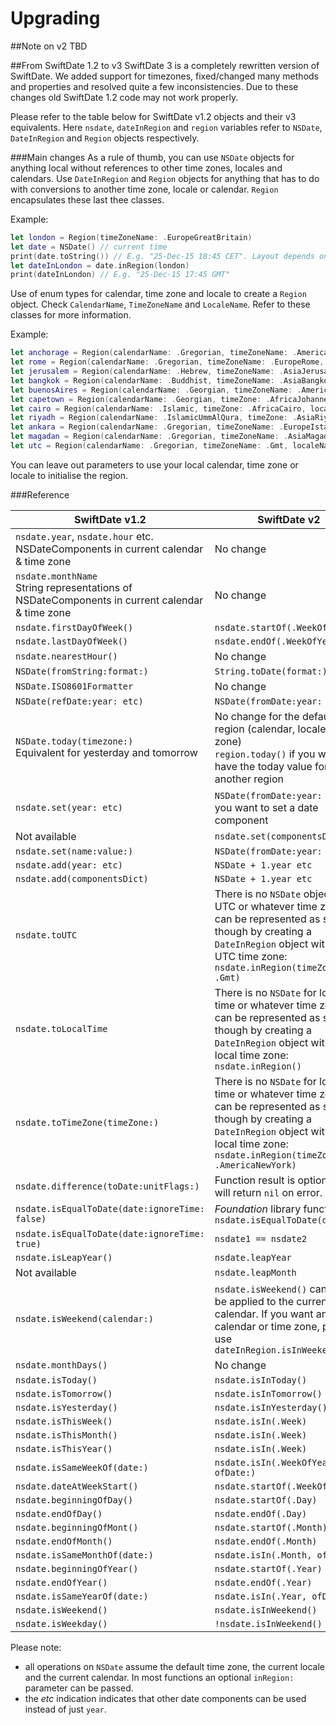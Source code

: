 # Upgrading 
##Note on v2
TBD

##From SwiftDate 1.2 to v3
SwiftDate 3 is a completely rewritten version of SwiftDate. We added support for timezones, fixed/changed many methods and properties and resolved quite a few inconsistencies. Due to these changes old SwiftDate 1.2 code may not work properly.

Please refer to the table below for SwiftDate v1.2 objects and their v3 equivalents. Here `nsdate`, `dateInRegion` and `region` variables refer to `NSDate`, `DateInRegion` and `Region` objects respectively.

###Main changes
As a rule of thumb, you can use `NSDate` objects for anything local without references to other time zones, locales and calendars. Use `DateInRegion` and `Region` objects for anything that has to do with conversions to another time zone, locale or calendar. `Region` encapsulates these last thee classes.

Example:

```swift
let london = Region(timeZoneName: .EuropeGreatBritain)
let date = NSDate() // current time
print(date.toString()) // E.g. "25-Dec-15 18:45 CET". Layout depends on the printing format.
let dateInLondon = date.inRegion(london)
print(dateInLondon) // E.g. "25-Dec-15 17:45 GMT"
```

Use of enum types for calendar, time zone and locale to create a `Region` object. Check `CalendarName`, `TimeZoneName` and `LocaleName`. Refer to these classes for more information. 

Example:

```swift
let anchorage = Region(calendarName: .Gregorian, timeZoneName: .AmericaAnchorage, localeName: .EnglishUnitedStates)
let rome = Region(calendarName: .Gregorian, timeZoneName: .EuropeRome, localeName: .ItalianItaly)
let jerusalem = Region(calendarName: .Hebrew, timeZoneName: .AsiaJerusalem, localeName: .EnglishIsrael)
let bangkok = Region(calendarName: .Buddhist, timeZoneName: .AsiaBangkok, localeName: .ThaiThailand)
let buenosAires = Region(calendarName: .Georgian, timeZoneName: .AmericaArgentinaBuenosAires, localeName: .SpanishArgentina)
let capetown = Region(calendarName: .Georgian, timeZone: .AfricaJohannesburg, locale: AfrikaansSouthAfrica)
let cairo = Region(calendarName: .Islamic, timeZone: .AfricaCairo, locale: ArabicEgypt)
let riyadh = Region(calendarName: .IslamicUmmAlQura, timeZone: .AsiaRiyadh, locale: ArabicSaudiArabia)
let ankara = Region(calendarName: .Gregorian, timeZoneName: .EuropeIstanbul, localeName: .TurkishTurkey)
let magadan = Region(calendarName: .Gregorian, timeZoneName: .AsiaMagadan, localeName: .RussianRussia)
let utc = Region(calendarName: .Gregorian, timeZoneName: .Gmt, localeName: .English)
```

You can leave out parameters to use your local calendar, time zone or locale to initialise the region. 


###Reference

SwiftDate v1.2 | SwiftDate v2
-------------- | --------------
`nsdate.year`, `nsdate.hour` etc.  <br>NSDateComponents in current calendar & time zone | No change
`nsdate.monthName` <br>String representations of NSDateComponents in current calendar & time zone | No change
`nsdate.firstDayOfWeek()` | `nsdate.startOf(.WeekOfYear)`
`nsdate.lastDayOfWeek()` | `nsdate.endOf(.WeekOfYear)`
`nsdate.nearestHour()` | No change
`NSDate(fromString:format:)` | `String.toDate(format:)`
`NSDate.ISO8601Formatter` | No change
`NSDate(refDate:year: etc)` | `NSDate(fromDate:year: etc)`
`NSDate.today(timezone:)`<br>Equivalent for yesterday and tomorrow | No change for the default region (calendar, locale, time zone)<br>`region.today()` if you want to have the today value for another region
`nsdate.set(year: etc)`|`NSDate(fromDate:year: etc)` If you want to set a date component
Not available|`nsdate.set(componentsDict:)`
`nsdate.set(name:value:)`|`NSDate(fromDate:year: etc)`
`nsdate.add(year: etc)`|`NSDate + 1.year etc`
`nsdate.add(componentsDict)`|`NSDate + 1.year etc`
`nsdate.toUTC`|There is no `NSDate` object for UTC or whatever time zone. It can be represented as such though by creating a `DateInRegion` object with the UTC time zone:<br> `nsdate.inRegion(timeZoneName: .Gmt)`
`nsdate.toLocalTime`|There is no `NSDate` for local time or whatever time zone. It can be represented as such though by creating a `DateInRegion` object with the local time zone:<br> `nsdate.inRegion()`
`nsdate.toTimeZone(timeZone:)`|There is no `NSDate` for local time or whatever time zone. It can be represented as such though by creating a `DateInRegion` object with the local time zone:<br> `nsdate.inRegion(timeZoneName: .AmericaNewYork)`
`nsdate.difference(toDate:unitFlags:)`|Function result is optional. It will return `nil` on error.
`nsdate.isEqualToDate(date:ignoreTime: false)`|*Foundation* library function `nsdate.isEqualToDate(date:)`
`nsdate.isEqualToDate(date:ignoreTime: true)`|`nsdate1 == nsdate2`
`nsdate.isLeapYear()`|`nsdate.leapYear`
Not available|`nsdate.leapMonth`
`nsdate.isWeekend(calendar:)`|`nsdate.isWeekend()` can only be applied to the current calendar. If you want another calendar or time zone, please use `dateInRegion.isInWeekend()`
`nsdate.monthDays()`| No change
`nsdate.isToday()`|`nsdate.isInToday()`
`nsdate.isTomorrow()`|`nsdate.isInTomorrow()`
`nsdate.isYesterday()`|`nsdate.isInYesterday()`
`nsdate.isThisWeek()`|`nsdate.isIn(.Week)`
`nsdate.isThisMonth()`|`nsdate.isIn(.Week)`
`nsdate.isThisYear()`|`nsdate.isIn(.Week)`
`nsdate.isSameWeekOf(date:)`|`nsdate.isIn(.WeekOfYear, ofDate:)`
`nsdate.dateAtWeekStart()`|`nsdate.startOf(.WeekOfYear)`
`nsdate.beginningOfDay()`|`nsdate.startOf(.Day)`
`nsdate.endOfDay()`|`nsdate.endOf(.Day)`
`nsdate.beginningOfMont()`|`nsdate.startOf(.Month)`
`nsdate.endOfMonth()`|`nsdate.endOf(.Month)`
`nsdate.isSameMonthOf(date:)`|`nsdate.isIn(.Month, ofDate:)`
`nsdate.beginningOfYear()`|`nsdate.startOf(.Year)`
`nsdate.endOfYear()`|`nsdate.endOf(.Year)`
`nsdate.isSameYearOf(date:)`|`nsdate.isIn(.Year, ofDate:)`
`nsdate.isWeekend()`|`nsdate.isInWeekend()`
`nsdate.isWeekday()`|`!nsdate.isInWeekend()`

<!-- TODO: All string handling -->

Please note:
* all operations on `NSDate` assume the default time zone, the current locale and the current calendar. In most functions an optional `inRegion:` parameter can be passed.
* the *etc* indication indicates that other date components can be used instead of just `year`.

